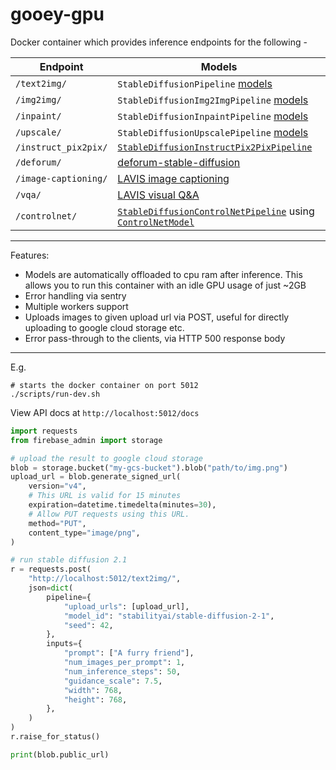 # gooey-gpu

Docker container which provides inference endpoints for the following - 

Endpoint | Models
-- | --
`/text2img/` |  `StableDiffusionPipeline` [models](https://huggingface.co/models?sort=downloads&search=diffusion)
`/img2img/`  |  `StableDiffusionImg2ImgPipeline` [models](https://huggingface.co/models?sort=downloads&search=diffusion)
`/inpaint/`  |  `StableDiffusionInpaintPipeline` [models](https://huggingface.co/models?sort=downloads&search=inpainting)
`/upscale/`  |  `StableDiffusionUpscalePipeline` [models](https://huggingface.co/models?sort=downloads&search=upscaler)
`/instruct_pix2pix/` |  [`StableDiffusionInstructPix2PixPipeline`](https://huggingface.co/timbrooks/instruct-pix2pix)
`/deforum/` | [deforum-stable-diffusion](https://github.com/deforum-art/deforum-stable-diffusion)
`/image-captioning/` | [LAVIS image captioning](https://github.com/salesforce/LAVIS/#image-captioning)
`/vqa/` | [LAVIS visual Q&A](https://github.com/salesforce/LAVIS/#visual-question-answering-vqa)
`/controlnet/`  | [`StableDiffusionControlNetPipeline`](https://huggingface.co/docs/diffusers/main/en/api/pipelines/stable_diffusion/controlnet) using [`ControlNetModel`](https://huggingface.co/lllyasviel?q=controlnet)

---

Features: 
 - Models are automatically offloaded to cpu ram after inference. This allows you to run this container with an idle GPU usage of just ~2GB
 - Error handling via sentry
 - Multiple workers support
 - Uploads images to given upload url via POST, useful for directly uploading to google cloud storage etc.
 - Error pass-through to the clients, via HTTP 500 response body

---

E.g. 

```
# starts the docker container on port 5012
./scripts/run-dev.sh  
```

View API docs at `http://localhost:5012/docs`

```python
import requests
from firebase_admin import storage

# upload the result to google cloud storage
blob = storage.bucket("my-gcs-bucket").blob("path/to/img.png")
upload_url = blob.generate_signed_url(
    version="v4",
    # This URL is valid for 15 minutes
    expiration=datetime.timedelta(minutes=30),
    # Allow PUT requests using this URL.
    method="PUT",
    content_type="image/png",
)

# run stable diffusion 2.1
r = requests.post(
    "http://localhost:5012/text2img/",
    json=dict(
        pipeline={
            "upload_urls": [upload_url],
            "model_id": "stabilityai/stable-diffusion-2-1",
            "seed": 42,
        },
        inputs={
            "prompt": ["A furry friend"],
            "num_images_per_prompt": 1,
            "num_inference_steps": 50,
            "guidance_scale": 7.5,
            "width": 768,
            "height": 768,
        },
    )
)
r.raise_for_status()

print(blob.public_url)
```
